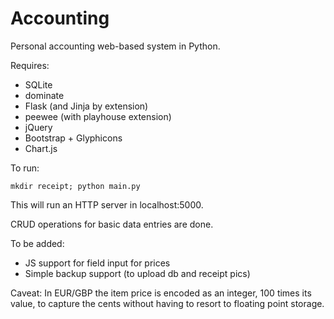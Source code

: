 # Accounting 

Personal accounting web-based system in Python.

Requires:

* SQLite
* dominate
* Flask (and Jinja by extension)
* peewee (with playhouse extension)
* jQuery
* Bootstrap + Glyphicons
* Chart.js

To run:

    mkdir receipt; python main.py

This will run an HTTP server in localhost:5000.

CRUD operations for basic data entries are done.

To be added:
* JS support for field input for prices
* Simple backup support (to upload db and receipt pics)

Caveat: In EUR/GBP the item price is encoded as an integer, 100 times its
value, to capture the cents without having to resort to floating point storage.
